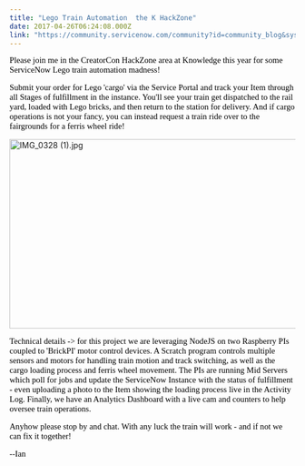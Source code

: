 ```yaml
---
title: "Lego Train Automation  the K HackZone"
date: 2017-04-26T06:24:08.000Z
link: "https://community.servicenow.com/community?id=community_blog&sys_id=9f3d6ee5dbd0dbc01dcaf3231f961928"
---
```

<p><span style="color: #000000; font-family: Calibri; font-size: 14.6667px;">Please join me in the CreatorCon HackZone area at Knowledge this year for some ServiceNow Lego train automation madness!</span></p><p></p><p><span style="color: #000000; font-size: 14.6667px; font-family: Calibri;">Submit your order for Lego 'cargo' via the Service Portal and track your Item through all Stages of fulfillment in the instance. You'll see your train get dispatched to the rail yard, loaded with Lego bricks, and then return to the station for delivery. And if cargo operations is not your fancy, you can instead request a train ride over to the fairgrounds for a ferris wheel ride!</span></p><p></p><p><img   alt="IMG_0328 (1).jpg" class="image-1 jive-image" src="0c40a84adb9057041dcaf3231f961919.iix" style="width: 620px; height: 333px;"/></p><p></p><p><span style="color: #000000; font-family: Calibri; font-size: 14.6667px;">Technical details -&gt; for this project we are leveraging NodeJS on two Raspberry PIs coupled to 'BrickPI' motor control devices. A Scratch program controls multiple sensors and motors for handling train motion and track switching, as well as the cargo loading process and ferris wheel movement. The PIs are running Mid Servers which poll for jobs and update the ServiceNow Instance with the status of fulfillment - even uploading a photo to the Item showing the loading process live in the Activity Log. Finally, we have an Analytics Dashboard with a live cam and counters to help oversee train operations.</span></p><p></p><p><span style="color: #000000; font-family: Calibri; font-size: 14.6667px;">Anyhow please stop by and chat. With any luck the train will work - and if not we can fix it together!</span></p><p></p><p><span style="color: #000000; font-family: Calibri; font-size: 14.6667px;">--Ian</span></p>